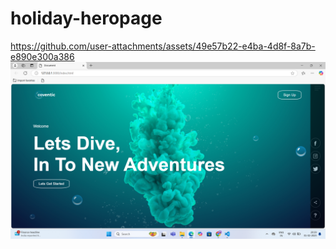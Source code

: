# holiday-heropage


https://github.com/user-attachments/assets/49e57b22-e4ba-4d8f-8a7b-e890e300a386
![image alt](https://github.com/ISHIKATALWAR77/holiday-heropage/blob/c9c97b11a538e9f9a4bf6a24533e715737841e0f/Screenshot%20(1).png)
